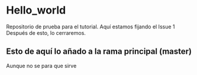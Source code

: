 # Hello_world
Repositorio de prueba para el tutorial.
Aquí estamos fijando el Issue 1
Después de esto, lo cerraremos.

## Esto de aquí lo añado a la rama principal (master)

Aunque no se para que sirve


